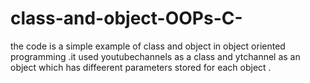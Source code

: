 # class-and-object-OOPs-C-
the code is a simple example of class and object in object oriented programming .it used youtubechannels as a class and ytchannel as an object which has diffeerent parameters stored for each object .
